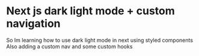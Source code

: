# Next js dark light mode + custom navigation

So Im learning how to use dark light mode in next using styled components 
Also adding a custom nav and some custom hooks
